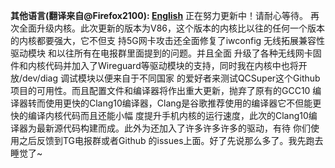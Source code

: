 **其他语言(翻译来自@Firefox2100): [English](README_EN.md)**
正在努力更新中！请耐心等待。
再次全面升级内核。此次更新的版本为V86，这个版本的内核比以往的任何一个版本的内核都要强大，它不但支
持5G网卡攻击还全面修复了iwconfig 无线拓展兼容性驱动模块 和以往所有在电报群里面提到的问题。并且全面
升级了各种无线网卡固件和内核代码并加入了Wireguard等驱动模块的支持，同时我在内核中也将开放/dev/diag 调试模块以便来自于不同国家
的爱好者来测试QCSuper这个Github项目的可用性。而且配置文件和编译器将作出重大更新，抛弃了原有的GCC10
编译器转而使用更快的Clang10编译器，Clang是谷歌推荐使用的编译器它不但能更快的编译内核代码而且还能小幅
度提升手机内核的运行速度，此次的Clang10编译器为最新源代码构建而成。此外为还加入了许多许多许多的驱动，有待
你们使用之后反馈到TG电报群或者Github 的issues上面。好了先说那么多了。我先跑去睡觉了~


